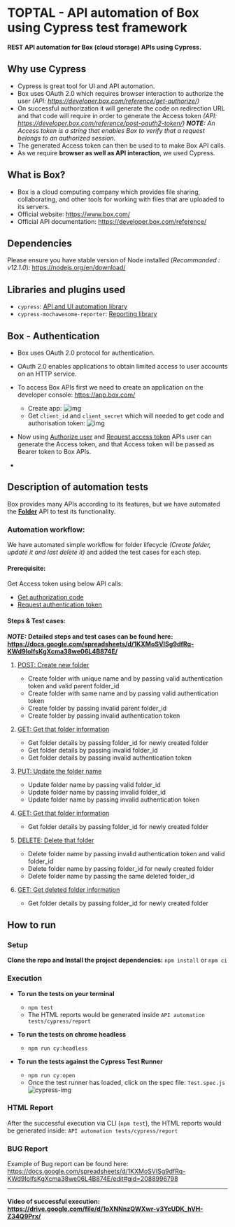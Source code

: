 # TOPTAL - API automation of Box using Cypress test framework

**REST API automation for Box (cloud storage) APIs using Cypress.**

## Why use Cypress
- Cypress is great tool for UI and API automation. 
- Box uses OAuth 2.0 which requires browser interaction to authorize the user _(API: https://developer.box.com/reference/get-authorize/)_
- On successful authorization it will generate the code on redirection URL and that code will require in order to generate the Access token _(API: https://developer.box.com/reference/post-oauth2-token/)_
_**NOTE:**_ _An Access token is a string that enables Box to verify that a request belongs to an authorized session._
- The generated Access token can then be used to to make Box API calls.
- As we require **browser as well as API interaction**, we used Cypress.

## What is Box?
- Box is a cloud computing company which provides file sharing, collaborating, and other tools for working with files that are uploaded to its servers.
- Official website: https://www.box.com/
- Official API documentation: https://developer.box.com/reference/

## Dependencies
Please ensure you have stable version of Node installed (_Recommanded : v12.1.0_): https://nodejs.org/en/download/

## Libraries and plugins used
- `cypress`: [API and UI automation library](https://www.npmjs.com/package/cypress)
- `cypress-mochawesome-reporter`: [Reporting library](https://www.npmjs.com/package/cypress-mochawesome-reporter)

## Box - Authentication
- Box uses OAuth 2.0 protocol for authentication.
- OAuth 2.0 enables applications to obtain limited access to user accounts on an HTTP service.
- To access Box APIs first we need to create an application on the developer console: https://app.box.com/
    - Create app: ![img](https://drive.google.com/uc?export=view&id=1bLcBWqqUqbJQ2Bd1e_AanlzYq6eO-EjL)
    - Get `client_id` and `client_secret` which will needed to get code and authorisation token: ![img](https://drive.google.com/uc?export=view&id=1wEB-ITuuqCdeBxTQWnHQoq1pe4J2u2gk)
 
- Now using [Authorize user](https://developer.box.com/reference/get-authorize/) and [Request access token](https://developer.box.com/reference/post-oauth2-token/) APIs user can generate the Access token, and that Access token will be passed as Bearer token to Box APIs.
- 
## Description of automation tests
Box provides many APIs according to its features, but we have automated the **[Folder](https://developer.box.com/reference/resources/folder/)** API to test its functionality. 

### Automation workflow:
We have automated simple workflow for folder lifecycle _(Create folder, update it and last delete it)_ and added the test cases for each step. 
#### Prerequisite:
Get Access token using below API calls:
- [Get authorization code](https://developer.box.com/reference/get-authorize/)
- [Request authentication token](https://developer.box.com/reference/post-oauth2-token/)

#### Steps & Test cases:
_**NOTE:**_ **Detailed steps and test cases can be found here: https://docs.google.com/spreadsheets/d/1KXMoSVISg9dfRq-KWd9IoIfsKgXcma38we06L4B874E/**
1) [POST: Create new folder](https://developer.box.com/reference/post-folders/)
    - Create folder with unique name and by passing valid authentication token and valid parent folder_id
    - Create folder with same name and by passing valid authentication token
    - Create folder by passing invalid parent folder_id
    - Create folder by passing invalid authentication token
    
2) [GET: Get that folder information](https://developer.box.com/reference/get-folders-id/)
    - Get folder details by passing folder_id for newly created folder
    - Get folder details by passing invalid folder_id
    - Get folder details by passing invalid authentication token
    
3) [PUT: Update the folder name](https://developer.box.com/reference/put-folders-id/)
    - Update folder name by passing valid folder_id
    - Update folder name by passing invalid folder_id
    - Update folder name by passing invalid authentication token
    
4) [GET: Get that folder information](https://developer.box.com/reference/get-folders-id/)
    - Get folder details by passing folder_id for newly created folder

5) [DELETE: Delete that folder](https://developer.box.com/reference/delete-folders-id/)
    - Delete folder name by passing invalid authentication token and valid folder_id
    - Delete folder name by passing folder_id for newly created folder
    - Delete folder name by passing the same deleted folder_id 
6) [GET: Get deleted folder information](https://developer.box.com/reference/get-folders-id/)
    - Get folder details by passing folder_id for newly created folder

## How to run
### Setup
**Clone the repo and Install the project dependencies:** `npm install` or `npm ci`

### Execution
- **To run the tests on your terminal**
    - `npm test`
    - The HTML reports would be generated inside `API automation tests/cypress/report`

- **To run the tests on chrome headless**
    - `npm run cy:headless` 

- **To run the tests against the Cypress Test Runner**
    - `npm run cy:open`
    - Once the test runner has loaded, click on the spec file: `Test.spec.js` ![cypress-img](https://drive.google.com/uc?export=view&id=1KMlXNlG691DUo6_ijjrk13z6108dNEuD)

### HTML Report
After the successful execution via CLI (`npm test`), the HTML reports would be generated inside: `API automation tests/cypress/report`

### BUG Report
Example of Bug report can be found here:
https://docs.google.com/spreadsheets/d/1KXMoSVISg9dfRq-KWd9IoIfsKgXcma38we06L4B874E/edit#gid=2088996798

------------
#### Video of successful execution: https://drive.google.com/file/d/1oXNNnzQWXwr-v3YcUDK_hVH-Z34Q9Prx/
